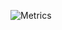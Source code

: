 ![Metrics](https://metrics.lecoq.io/JulMazak?template=classic&base.metadata=0&isocalendar=1&languages=1&habits=1&projects=1&activity=1&base.indepth=false&base.hireable=false&isocalendar.duration=half-year&languages.limit=8&languages.threshold=0%25&languages.other=false&languages.colors=github&languages.sections=most-used&languages.indepth=false&languages.analysis.timeout=15&languages.categories=markup%2C%20programming&languages.recent.categories=markup%2C%20programming&languages.recent.load=300&languages.recent.days=14&habits.from=200&habits.days=14&habits.facts=true&habits.charts=false&habits.charts.type=classic&habits.trim=false&habits.languages.limit=8&projects.limit=4&projects.descriptions=false&activity.limit=5&activity.load=300&activity.days=14&activity.visibility=all&activity.timestamps=false&activity.filter=all&config.timezone=Europe%2FPrague)
